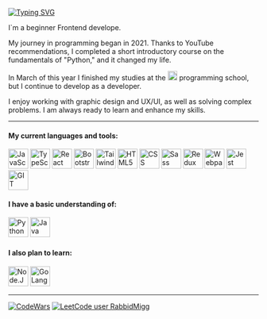 [![Typing SVG](https://readme-typing-svg.demolab.com?font=DM+Sans&pause=5000&color=000000&background=0BFF0000&vCenter=true&random=false&height=30&lines=Hi+there!+My+name+is+Anatoliy)](https://git.io/typing-svg)
<p align="left">I`m a beginner Frontend develope.</p>
<p align="left">My journey in programming began in 2021. Thanks to YouTube recommendations, I completed a short introductory course on the fundamentals of "Python," and it changed my life.</p>
<p align="left">In March of this year I finished my studies at the <span> <a vertical-align="middle" href="https://ru.hexlet.io/u/miggrabbid" target="_blank" rel="noreferrer"><img src="https://img.shields.io/badge/Hexlet-116EF5?logo=hexlet&logoColor=fff&style=flat-square" height="19" alt="Hexlet.io"/></a></span> programming school, but I continue to develop as a developer.</p>
<p align="left">I enjoy working with graphic design and UX/UI, as well as solving complex problems. I am always ready to learn and enhance my skills.</p>

---
<h4 align="left">My current languages and tools:</h4>
<div>
  <a title="JavaScript" href="https://developer.mozilla.org/en-US/docs/Web/JavaScript" target="_blank" rel="noreferrer"><img src="https://cdn.jsdelivr.net/gh/devicons/devicon/icons/javascript/javascript-original.svg" height="40" alt="JavaScript"/></a>
  <a href="https://www.typescriptlang.org/" target="_blank" rel="noreferrer"><img src="https://cdn.jsdelivr.net/gh/devicons/devicon/icons/typescript/typescript-original.svg" height="40" alt="TypeScript"/></a>
  <a href="https://reactjs.org/" target="_blank" rel="noreferrer"><img src="https://cdn.jsdelivr.net/gh/devicons/devicon/icons/react/react-original-wordmark.svg" height="40" alt="React"/></a>
  <a href="https://getbootstrap.com/" target="_blank" rel="noreferrer"><img src="https://cdn.jsdelivr.net/gh/devicons/devicon@latest/icons/bootstrap/bootstrap-original-wordmark.svg" height="40"alt="Bootstrap" /></a>
  <a href="https://tailwindcss.com/" target="_blank" rel="noreferrer"><img src="https://cdn.jsdelivr.net/gh/devicons/devicon@latest/icons/tailwindcss/tailwindcss-original.svg" height="40" alt="Tailwind" /></a>
  <a href="https://developer.mozilla.org/en-US/docs/Glossary/HTML5" target="_blank" rel="noreferrer"><img src="https://cdn.jsdelivr.net/gh/devicons/devicon/icons/html5/html5-original-wordmark.svg" height="40" alt="HTML5"/></a>
  <a href="https://www.w3.org/TR/CSS/#css" target="_blank" rel="noreferrer"><img src="https://cdn.jsdelivr.net/gh/devicons/devicon/icons/css3/css3-original-wordmark.svg" height="40" alt="CSS"/></a>
  <a href="https://sass-lang.com/" target="_blank" rel="noreferrer"><img src="https://cdn.jsdelivr.net/gh/devicons/devicon@latest/icons/sass/sass-original.svg" height="40" alt="Sass"/></a>
  <a href="https://redux.js.org/" target="_blank" rel="noreferrer"><img src="https://cdn.jsdelivr.net/gh/devicons/devicon/icons/redux/redux-original.svg" height="40" alt="Redux"/></a>
  <a href="https://webpack.js.org/" target="_blank" rel="noreferrer"><img src="https://cdn.jsdelivr.net/gh/devicons/devicon/icons/webpack/webpack-original.svg" height="40" alt="Webpack"/></a>
  <a href="https://jestjs.io" target="_blank" rel="noreferrer"><img src="https://cdn.jsdelivr.net/gh/devicons/devicon/icons/jest/jest-plain.svg" height="40" alt="Jest"/></a>
  <a href="https://git-scm.com" target="_blank" rel="noreferrer"><img src="https://cdn.jsdelivr.net/gh/devicons/devicon/icons/git/git-original.svg" height="40" alt="GIT"/></a>
</div>
<h4 align="left">I have a basic understanding of:</h4>
<div>
  <a href="https://www.python.org/" target="_blank" rel="noreferrer"><img src="https://cdn.jsdelivr.net/gh/devicons/devicon/icons/python/python-original-wordmark.svg" height="40" alt="Python"/></a>
  <a href="https://www.oracle.com/java/" target="_blank" rel="noreferrer"><img src="https://cdn.jsdelivr.net/gh/devicons/devicon/icons/java/java-original-wordmark.svg" height="40" alt="Java"/></a>
</div>
<h4 align="left" margin="">I also plan to learn:</h4>
<div>
  <a href="https://nodejs.org/en/" target="_blank" rel="noreferrer"><img src="https://cdn.jsdelivr.net/gh/devicons/devicon/icons/nodejs/nodejs-original-wordmark.svg" height="40" alt="Node.JS"/></a>
  <a href="https://go.dev/doc/" target="_blank" rel="noreferrer"><img src="https://cdn.jsdelivr.net/gh/devicons/devicon/icons/go/go-original-wordmark.svg" height="40" alt="GoLang"/></a>
</div>

---
[![CodeWars](https://www.codewars.com/users/Migg%20Rabbid/badges/small)](https://www.codewars.com/users/Migg%20Rabbid) [![LeetCode user RabbidMigg](https://img.shields.io/badge/dynamic/json?style=flat&labelColor=black&color=%23ffa116&label=Solved&query=solvedOverTotal&url=https%3A%2F%2Fbadge.xyli.tech/%2Fapi%2Fusers%2FRabbidMigg&logo=leetcode&logoColor=yellow)](https://leetcode.com/RabbidMigg/)
